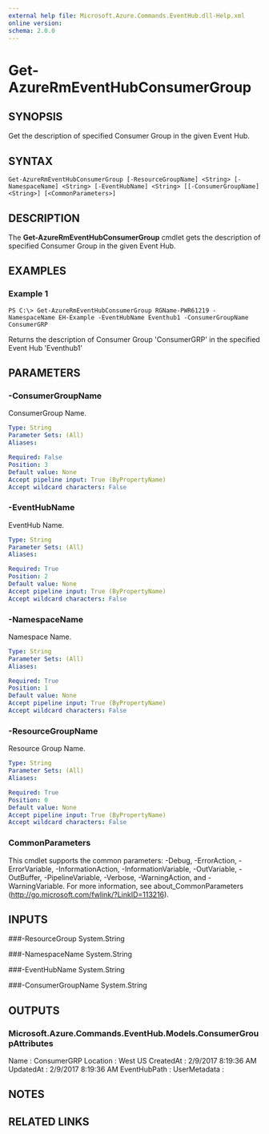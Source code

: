 ```yaml
---
external help file: Microsoft.Azure.Commands.EventHub.dll-Help.xml
online version: 
schema: 2.0.0
---
```


# Get-AzureRmEventHubConsumerGroup

## SYNOPSIS
Get the description of specified Consumer Group in the given Event Hub.

## SYNTAX

```
Get-AzureRmEventHubConsumerGroup [-ResourceGroupName] <String> [-NamespaceName] <String> [-EventHubName] <String> [[-ConsumerGroupName] <String>] [<CommonParameters>]
```

## DESCRIPTION
The **Get-AzureRmEventHubConsumerGroup** cmdlet gets the description of specified Consumer Group in the given Event Hub.

## EXAMPLES

### Example 1
```
PS C:\> Get-AzureRmEventHubConsumerGroup RGName-PWR61219 -NamespaceName EH-Example -EventHubName Eventhub1 -ConsumerGroupName ConsumerGRP
```

Returns the description of Consumer Group 'ConsumerGRP'  in  the specified Event Hub 'Eventhub1' 

## PARAMETERS

### -ConsumerGroupName
ConsumerGroup Name.

```yaml
Type: String
Parameter Sets: (All)
Aliases: 

Required: False
Position: 3
Default value: None
Accept pipeline input: True (ByPropertyName)
Accept wildcard characters: False
```

### -EventHubName
EventHub Name.

```yaml
Type: String
Parameter Sets: (All)
Aliases: 

Required: True
Position: 2
Default value: None
Accept pipeline input: True (ByPropertyName)
Accept wildcard characters: False
```

### -NamespaceName
Namespace Name.

```yaml
Type: String
Parameter Sets: (All)
Aliases: 

Required: True
Position: 1
Default value: None
Accept pipeline input: True (ByPropertyName)
Accept wildcard characters: False
```

### -ResourceGroupName
Resource Group Name.

```yaml
Type: String
Parameter Sets: (All)
Aliases: 

Required: True
Position: 0
Default value: None
Accept pipeline input: True (ByPropertyName)
Accept wildcard characters: False
```

### CommonParameters
This cmdlet supports the common parameters: -Debug, -ErrorAction, -ErrorVariable, -InformationAction, -InformationVariable, -OutVariable, -OutBuffer, -PipelineVariable, -Verbose, -WarningAction, and -WarningVariable. For more information, see about_CommonParameters (http://go.microsoft.com/fwlink/?LinkID=113216).

## INPUTS

###-ResourceGroup
 System.String

###-NamespaceName
 System.String

###-EventHubName
 System.String

###-ConsumerGroupName
 System.String 

## OUTPUTS

### Microsoft.Azure.Commands.EventHub.Models.ConsumerGroupAttributes

Name         : ConsumerGRP
Location     : West US
CreatedAt    : 2/9/2017 8:19:36 AM
UpdatedAt    : 2/9/2017 8:19:36 AM
EventHubPath :
UserMetadata :

## NOTES

## RELATED LINKS

